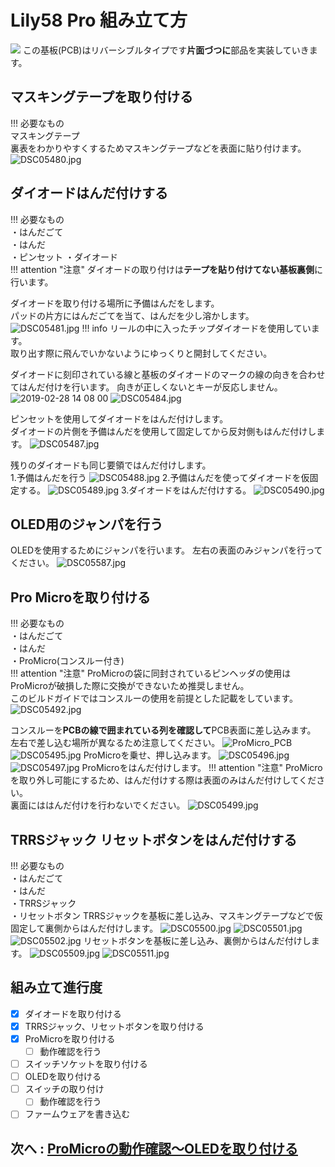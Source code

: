 # Lily58 Pro 組み立て方
![](./image/)
この基板(PCB)はリバーシブルタイプです**片面づつに**部品を実装していきます。
## マスキングテープを取り付ける
!!! 必要なもの  
    マスキングテープ    
裏表をわかりやすくするためマスキングテープなどを表面に貼り付けます。
![DSC05480.jpg](./image/DSC05480.jpg)

## ダイオードはんだ付けする
!!! 必要なもの  
    ・はんだごて  
    ・はんだ  
    ・ピンセット
    ・ダイオード  
!!! attention "注意"
    ダイオードの取り付けは**テープを貼り付けてない基板裏側**に行います。

ダイオードを取り付ける場所に予備はんだをします。  
パッドの片方にはんだごてを当て、はんだを少し溶かします。
![DSC05481.jpg](./image/DSC05481.jpg)
!!! info
    リールの中に入ったチップダイオードを使用しています。    
    取り出す際に飛んでいかないようにゆっくりと開封してください。

ダイオードに刻印されている線と基板のダイオードのマークの線の向きを合わせてはんだ付けを行います。
向きが正しくないとキーが反応しません。
![2019-02-28 14 08 00](https://user-images.githubusercontent.com/6285554/53542561-53300300-3b62-11e9-8b83-5758ce400491.png)
![DSC05484.jpg](./image/DSC05484.jpg)

ピンセットを使用してダイオードをはんだ付けします。  
ダイオードの片側を予備はんだを使用して固定してから反対側もはんだ付けします。
![DSC05487.jpg](./image/DSC05487.jpg)

残りのダイオードも同じ要領ではんだ付けします。  
1.予備はんだを行う
![DSC05488.jpg](./image/DSC05488.jpg)
2.予備はんだを使ってダイオードを仮固定する。
![DSC05489.jpg](./image/DSC05489.jpg)
3.ダイオードをはんだ付けする。
![DSC05490.jpg](./image/DSC05490.jpg)

## OLED用のジャンパを行う
OLEDを使用するためにジャンパを行います。
左右の表面のみジャンパを行ってください。
![DSC05587.jpg](./image/DSC05587.jpg)
## Pro Microを取り付ける 
!!! 必要なもの  
    ・はんだごて  
    ・はんだ  
    ・ProMicro(コンスルー付き)  
!!! attention "注意"
    ProMicroの袋に同封されているピンヘッダの使用はProMicroが破損した際に交換ができないため推奨しません。    
    このビルドガイドではコンスルーの使用を前提とした記載をしています。
![DSC05492.jpg](./image/DSC05492.jpg)

コンスルーを**PCBの線で囲まれている列を確認して**PCB表面に差し込みます。    
左右で差し込む場所が異なるため注意してください。 
![ProMicro_PCB](https://user-images.githubusercontent.com/6285554/48819671-6a599a80-ed94-11e8-8e5d-6a6abca326a7.png)
![DSC05495.jpg](./image/DSC05495.jpg)
ProMicroを乗せ、押し込みます。
![DSC05496.jpg](./image/DSC05496.jpg)
![DSC05497.jpg](./image/DSC05497.jpg)
ProMicroをはんだ付けします。
!!! attention "注意"
    ProMicroを取り外し可能にするため、はんだ付けする際は表面のみはんだ付けしてください。    
    裏面にははんだ付けを行わないでください。
![DSC05499.jpg](./image/DSC05499.jpg)

## TRRSジャック リセットボタンをはんだ付けする
!!! 必要なもの  
    ・はんだごて  
    ・はんだ  
    ・TRRSジャック  
    ・リセットボタン
TRRSジャックを基板に差し込み、マスキングテープなどで仮固定して裏側からはんだ付けします。
![DSC05500.jpg](./image/DSC05500.jpg)
![DSC05501.jpg](./image/DSC05501.jpg)
![DSC05502.jpg](./image/DSC05502.jpg)
リセットボタンを基板に差し込み、裏側からはんだ付けします。
![DSC05509.jpg](./image/DSC05509.jpg)
![DSC05511.jpg](./image/DSC05511.jpg)

## 組み立て進行度
- [x] ダイオードを取り付ける
- [x] TRRSジャック、リセットボタンを取り付ける
- [x] ProMicroを取り付ける
    - [ ] 動作確認を行う
- [ ] スイッチソケットを取り付ける
- [ ] OLEDを取り付ける
- [ ] スイッチの取り付け
    - [ ] 動作確認を行う
- [ ] ファームウェアを書き込む

## 次へ : [ProMicroの動作確認〜OLEDを取り付ける](Lily58_Pro_BG_2.md)